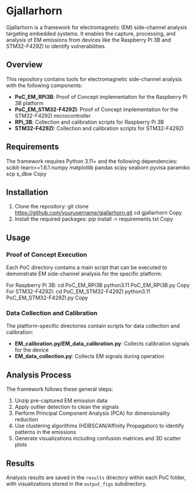# Gjallarhorn

Gjallarhorn is a framework for electromagnetic (EM) side-channel analysis targeting embedded systems. It enables the capture, processing, and analysis of EM emissions from devices like the Raspberry Pi 3B and STM32-F429ZI to identify vulnerabilities.

## Overview

This repository contains tools for electromagnetic side-channel analysis with the following components:

- **PoC_EM_RPi3B**: Proof of Concept implementation for the Raspberry Pi 3B platform
- **PoC_EM_STM32-F429ZI**: Proof of Concept implementation for the STM32-F429ZI microcontroller
- **RPi_3B**: Collection and calibration scripts for Raspberry Pi 3B
- **STM32-F429ZI**: Collection and calibration scripts for STM32-F429ZI

## Requirements

The framework requires Python 3.11+ and the following dependencies:
scikit-learn>=1.6.1
numpy
matplotlib
pandas
scipy
seaborn
pyvisa
paramiko
scp
s_dbw
Copy
## Installation

1. Clone the repository:
git clone https://github.com/yourusername/gjallarhorn.git
cd gjallarhorn
Copy
2. Install the required packages:
pip install -r requirements.txt
Copy
## Usage

### Proof of Concept Execution

Each PoC directory contains a main script that can be executed to demonstrate EM side-channel analysis for the specific platform:

For Raspberry Pi 3B:
cd PoC_EM_RPi3B
python3.11 PoC_EM_RPi3B.py
Copy
For STM32-F429ZI:
cd PoC_EM_STM32-F429ZI
python3.11 PoC_EM_STM32-F429ZI.py
Copy
### Data Collection and Calibration

The platform-specific directories contain scripts for data collection and calibration:

- **EM_calibration.py/EM_data_calibration.py**: Collects calibration signals for the device
- **EM_data_collection.py**: Collects EM signals during operation

## Analysis Process

The framework follows these general steps:

1. Unzip pre-captured EM emission data
2. Apply outlier detection to clean the signals
3. Perform Principal Component Analysis (PCA) for dimensionality reduction
4. Use clustering algorithms (HDBSCAN/Affinity Propagation) to identify patterns in the emissions
5. Generate visualizations including confusion matrices and 3D scatter plots

## Results

Analysis results are saved in the `results` directory within each PoC folder, with visualizations stored in the `output_figs` subdirectory.
